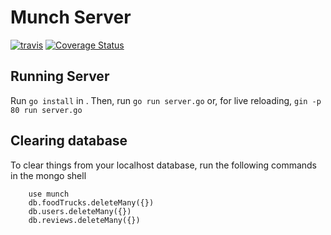 # Munch Server
[![travis](https://travis-ci.com/MunchApp/munchserver.svg?branch=master)](https://travis-ci.com/MunchApp/munchserver)
[![Coverage Status](https://coveralls.io/repos/github/MunchApp/munchserver/badge.svg)](https://coveralls.io/github/MunchApp/munchserver)

## Running Server

Run `go install` in .
Then, run `go run server.go`
or, for live reloading, `gin -p 80 run server.go`

## Clearing database

To clear things from your localhost database, run the following commands in the mongo shell
```
    use munch
    db.foodTrucks.deleteMany({})
    db.users.deleteMany({})
    db.reviews.deleteMany({})
```
